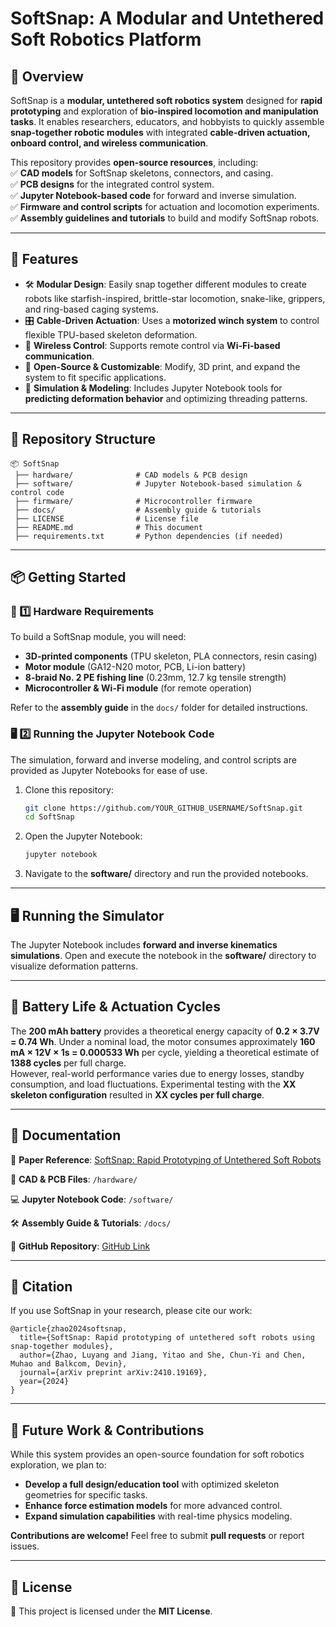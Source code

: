# **SoftSnap: A Modular and Untethered Soft Robotics Platform**  

## 🚀 Overview  
SoftSnap is a **modular, untethered soft robotics system** designed for **rapid prototyping** and exploration of **bio-inspired locomotion and manipulation tasks**. It enables researchers, educators, and hobbyists to quickly assemble **snap-together robotic modules** with integrated **cable-driven actuation, onboard control, and wireless communication**.

This repository provides **open-source resources**, including:  
✅ **CAD models** for SoftSnap skeletons, connectors, and casing.  
✅ **PCB designs** for the integrated control system.  
✅ **Jupyter Notebook-based code** for forward and inverse simulation.  
✅ **Firmware and control scripts** for actuation and locomotion experiments.  
✅ **Assembly guidelines and tutorials** to build and modify SoftSnap robots.  

---

## 🔧 Features  
- 🛠 **Modular Design**: Easily snap together different modules to create robots like starfish-inspired, brittle-star locomotion, snake-like, grippers, and ring-based caging systems.  
- 🎛 **Cable-Driven Actuation**: Uses a **motorized winch system** to control flexible TPU-based skeleton deformation.  
- 📡 **Wireless Control**: Supports remote control via **Wi-Fi-based communication**.  
- 🔄 **Open-Source & Customizable**: Modify, 3D print, and expand the system to fit specific applications.  
- 🔬 **Simulation & Modeling**: Includes Jupyter Notebook tools for **predicting deformation behavior** and optimizing threading patterns.  

---

## 📂 Repository Structure  

```
📦 SoftSnap  
 ├── hardware/              # CAD models & PCB design  
 ├── software/              # Jupyter Notebook-based simulation & control code  
 ├── firmware/              # Microcontroller firmware  
 ├── docs/                  # Assembly guide & tutorials  
 ├── LICENSE                # License file  
 ├── README.md              # This document  
 ├── requirements.txt       # Python dependencies (if needed)  
```

---

## 📦 Getting Started  

### 🔩 1️⃣ Hardware Requirements  
To build a SoftSnap module, you will need:  
- **3D-printed components** (TPU skeleton, PLA connectors, resin casing)  
- **Motor module** (GA12-N20 motor, PCB, Li-ion battery)  
- **8-braid No. 2 PE fishing line** (0.23mm, 12.7 kg tensile strength)  
- **Microcontroller & Wi-Fi module** (for remote operation)  

Refer to the **assembly guide** in the `docs/` folder for detailed instructions.  

### 🖥 2️⃣ Running the Jupyter Notebook Code  
The simulation, forward and inverse modeling, and control scripts are provided as Jupyter Notebooks for ease of use.  

1. Clone this repository:  
   ```bash
   git clone https://github.com/YOUR_GITHUB_USERNAME/SoftSnap.git  
   cd SoftSnap
   ```  
2. Open the Jupyter Notebook:  
   ```bash
   jupyter notebook  
   ```  
3. Navigate to the **software/** directory and run the provided notebooks.

---

## 🖥️ Running the Simulator  
The Jupyter Notebook includes **forward and inverse kinematics simulations**. Open and execute the notebook in the **software/** directory to visualize deformation patterns.

---

## 🔋 Battery Life & Actuation Cycles  
The **200 mAh battery** provides a theoretical energy capacity of **0.2 × 3.7V = 0.74 Wh**. Under a nominal load, the motor consumes approximately **160 mA × 12V × 1s = 0.000533 Wh** per cycle, yielding a theoretical estimate of **1388 cycles** per full charge.  
However, real-world performance varies due to energy losses, standby consumption, and load fluctuations. Experimental testing with the **XX skeleton configuration** resulted in **XX cycles per full charge**.

---

## 📜 Documentation  
📄 **Paper Reference**: [SoftSnap: Rapid Prototyping of Untethered Soft Robots](LINK_TO_PAPER)  

📜 **CAD & PCB Files**: `/hardware/`  

💻 **Jupyter Notebook Code**: `/software/`  

🛠 **Assembly Guide & Tutorials**: `/docs/`  

🔗 **GitHub Repository**: [GitHub Link](https://github.com/YOUR_GITHUB_USERNAME/SoftSnap)  

---

## 🔬 Citation  
If you use SoftSnap in your research, please cite our work:  

```
@article{zhao2024softsnap,
  title={SoftSnap: Rapid prototyping of untethered soft robots using snap-together modules},
  author={Zhao, Luyang and Jiang, Yitao and She, Chun-Yi and Chen, Muhao and Balkcom, Devin},
  journal={arXiv preprint arXiv:2410.19169},
  year={2024}
}
```

---

## 🔮 Future Work & Contributions  
While this system provides an open-source foundation for soft robotics exploration, we plan to:  
- **Develop a full design/education tool** with optimized skeleton geometries for specific tasks.  
- **Enhance force estimation models** for more advanced control.  
- **Expand simulation capabilities** with real-time physics modeling.  

**Contributions are welcome!** Feel free to submit **pull requests** or report issues.  

---

## 📝 License  
📜 This project is licensed under the **MIT License**.  
